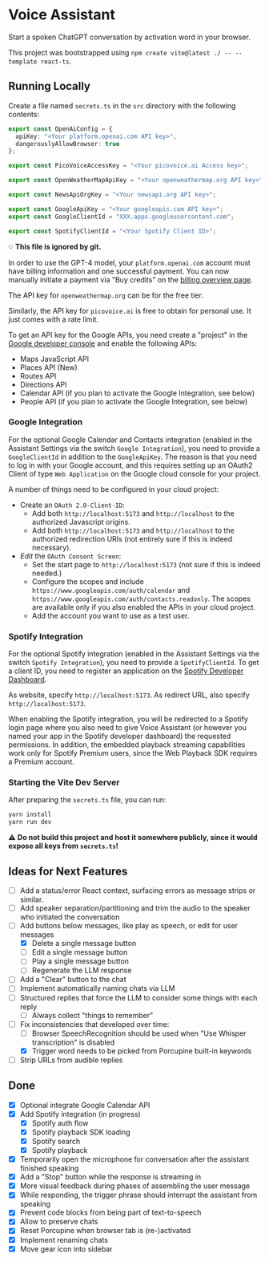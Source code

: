 # Voice Assistant

Start a spoken ChatGPT conversation by activation word in your browser.

This project was bootstrapped using `npm create vite@latest ./ -- --template react-ts`.

## Running Locally

Create a file named `secrets.ts` in the `src` directory with the following contents:

```typescript
export const OpenAiConfig = {
  apiKey: "<Your platform.openai.com API key>",
  dangerouslyAllowBrowser: true
};

export const PicoVoiceAccessKey = "<Your picovoice.ai Access key>";

export const OpenWeatherMapApiKey = "<Your openweathermap.org API key>";

export const NewsApiOrgKey = "<Your newsapi.org API key>";

export const GoogleApiKey = "<Your googleapis.com API key>";
export const GoogleClientId = "XXX.apps.googleusercontent.com";

export const SpotifyClientId = "<Your Spotify Client ID>";
```

:bulb: **This file is ignored by git.**

In order to use the GPT-4 model, your `platform.openai.com` account must have billing information and one successful payment.
You can now manually initiate a payment via "Buy credits" on the [billing overview page](https://platform.openai.com/account/billing/overview).

The API key for `openweathermap.org` can be for the free tier.

Similarly, the API key for `picovoice.ai` is free to obtain for personal use.
It just comes with a rate limit. 

To get an API key for the Google APIs, you need create a "project" in the [Google developer console](https://console.cloud.google.com) and enable the following APIs:

- Maps JavaScript API
- Places API (New)
- Routes API
- Directions API
- Calendar API (if you plan to activate the Google Integration, see below)
- People API (if you plan to activate the Google Integration, see below)

### Google Integration

For the optional Google Calendar and Contacts integration (enabled in the Assistant Settings via the switch `Google Integration`), you need to provide a `GoogleClientId` in addition to the `GoogleApiKey`.
The reason is that you need to log in with your Google account, and this requires setting up an OAuth2 Client of type `Web Application` on the Google cloud console for your project.

A number of things need to be configured in your cloud project:

- Create an `OAuth 2.0-Client-ID`:
  - Add both `http://localhost:5173` and `http://localhost` to the authorized Javascript origins.
  - Add both `http://localhost:5173` and `http://localhost` to the authorized redirection URIs (not entirely sure if this is indeed necessary).
- *Edit* the `OAuth Consent Screen`:
  - Set the start page to `http://localhost:5173` (not sure if this is indeed needed.)
  - Configure the scopes and include `https://www.googleapis.com/auth/calendar` and `https://www.googleapis.com/auth/contacts.readonly`.
    The scopes are available only if you also enabled the APIs in your cloud project.
  - Add the account you want to use as a test user.

### Spotify Integration

For the optional Spotify integration (enabled in the Assistant Settings via the switch `Spotify Integration`), you need to provide a `SpotifyClientId`.
To get a client ID, you need to register an application on the [Spotify Developer Dashboard](https://developer.spotify.com/dashboard/applications).

As website, specify `http://localhost:5173`.
As redirect URL, also specify `http://localhost:5173`.

When enabling the Spotify integration, you will be redirected to a Spotify login page where you also need to give Voice Assistant (or however you named your app in the Spotify developer dashboard) the requested permissions.
In addition, the embedded playback streaming capabilities work only for Spotify Premium users, since the Web Playback SDK requires a Premium account.

### Starting the Vite Dev Server

After preparing the `secrets.ts` file, you can run:

```bash
yarn install
yarn run dev
```

:warning: **Do not build this project and host it somewhere publicly, since it would expose all keys from `secrets.ts`!**

## Ideas for Next Features

- [ ] Add a status/error React context, surfacing errors as message strips or similar.
- [ ] Add speaker separation/partitioning and trim the audio to the speaker who initiated the conversation
- [ ] Add buttons below messages, like play as speech, or edit for user messages
  - [x] Delete a single message button
  - [ ] Edit a single message button
  - [ ] Play a single message button
  - [ ] Regenerate the LLM response
- [ ] Add a "Clear" button to the chat
- [ ] Implement automatically naming chats via LLM
- [ ] Structured replies that force the LLM to consider some things with each reply
  - [ ] Always collect "things to remember"
- [ ] Fix inconsistencies that developed over time:
  - [ ] Browser SpeechRecognition should be used when "Use Whisper transcription" is disabled
  - [x] Trigger word needs to be picked from Porcupine built-in keywords
- [ ] Strip URLs from audible replies

## Done

- [x] Optional integrate Google Calendar API
- [X] Add Spotify integration (in progress)
  - [x] Spotify auth flow
  - [x] Spotify playback SDK loading
  - [X] Spotify search
  - [X] Spotify playback
- [x] Temporarily open the microphone for conversation after the assistant finished speaking
- [x] Add a "Stop" button while the response is streaming in
- [x] More visual feedback during phases of assembling the user message
- [x] While responding, the trigger phrase should interrupt the assistant from speaking
- [x] Prevent code blocks from being part of text-to-speech
- [x] Allow to preserve chats
- [x] Reset Porcupine when browser tab is (re-)activated
- [x] Implement renaming chats
- [x] Move gear icon into sidebar
